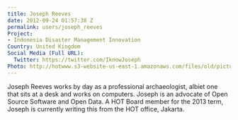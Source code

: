 ```yaml
---
title: Joseph Reeves
date: 2012-09-24 01:57:38 Z
permalink: users/joseph_reeves
Project:
- Indonesia Disaster Management Innovation
Country: United Kingdom
Social Media (Full URL):
  Twitter: https://twitter.com/IknowJoseph
Photo: http://hotwww.s3-website-us-east-1.amazonaws.com/files/old/pictures/picture-45-1412130672.jpg
---
```


<p>Joseph Reeves works by day as a professional archaeologist, albiet one that sits at a desk and works on computers. Joseph is an advocate of Open Source Software and Open Data. A HOT Board member for the 2013 term, Joseph is currently writing this from the HOT office, Jakarta.</p>
